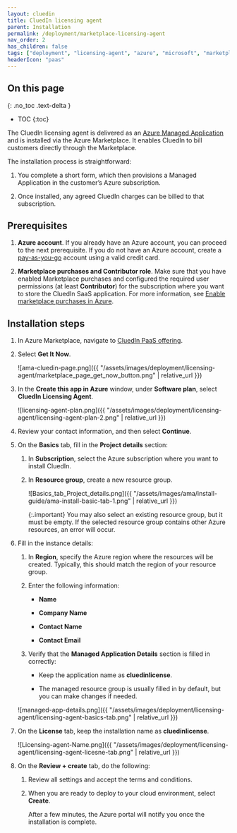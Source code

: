 ```yaml
---
layout: cluedin
title: CluedIn licensing agent
parent: Installation
permalink: /deployment/marketplace-licensing-agent
nav_order: 2
has_children: false
tags: ["deployment", "licensing-agent", "azure", "microsoft", "marketplace", "azure-marketplace"]
headerIcon: "paas"
---
```

## On this page
{: .no_toc .text-delta }
- TOC
{:toc}

The CluedIn licensing agent is delivered as an [Azure Managed Application](https://learn.microsoft.com/en-us/azure/azure-resource-manager/managed-applications/overview) and is installed via the Azure Marketplace. It enables CluedIn to bill customers directly through the Marketplace.

The installation process is straightforward:

1. You complete a short form, which then provisions a Managed Application in the customer’s Azure subscription.

1. Once installed, any agreed CluedIn charges can be billed to that subscription.

## Prerequisites

1. **Azure account**. If you already have an Azure account, you can proceed to the next prerequisite. If you do not have an Azure account, create a [pay-as-you-go](https://azure.microsoft.com/en-us/pricing/purchase-options/pay-as-you-go/search/?ef_id=_k_EAIaIQobChMIwOntxpn2hAMV_AYGAB3AMAFmEAAYASAAEgJ8LPD_BwE_k_&OCID=AIDcmmbnk3rt9z_SEM__k_EAIaIQobChMIwOntxpn2hAMV_AYGAB3AMAFmEAAYASAAEgJ8LPD_BwE_k_&gad_source=1&gclid=EAIaIQobChMIwOntxpn2hAMV_AYGAB3AMAFmEAAYASAAEgJ8LPD_BwE) account using a valid credit card.

1. **Marketplace purchases and Contributor role**. Make sure that you have enabled Marketplace purchases and configured the required user permissions (at least **Contributor**) for the subscription where you want to store the CluedIn SaaS application. For more information, see [Enable marketplace purchases in Azure](https://learn.microsoft.com/en-us/azure/cost-management-billing/manage/enable-marketplace-purchases).

## Installation steps
1. In Azure Marketplace, navigate to [CluedIn PaaS offering](https://azuremarketplace.microsoft.com/en-us/marketplace/apps/cluedin.azure_cluedin?tab=Overview).

1. Select **Get It Now**.

    ![ama-cluedin-page.png]({{ "/assets/images/deployment/licensing-agent/marketplace_page_get_now_button.png" | relative_url }})

1. In the **Create this app in Azure** window, under **Software plan**, select **CluedIn Licensing Agent**.

    ![licensing-agent-plan.png]({{ "/assets/images/deployment/licensing-agent/licensing-agent-plan-2.png" | relative_url }})

1. Review your contact information, and then select **Continue**.

1. On the **Basics** tab, fill in the **Project details** section:

    1. In **Subscription**, select the Azure subscription where you want to install CluedIn.

    1. In **Resource group**, create a new resource group.

        ![Basics_tab_Project_details.png]({{ "/assets/images/ama/install-guide/ama-install-basic-tab-1.png" | relative_url }})
        
        {:.important}
        You may also select an existing resource group, but it must be empty. If the selected resource group contains other Azure resources, an error will occur.

1. Fill in the instance details:

    1. In **Region**, specify the Azure region where the resources will be created. Typically, this should match the region of your resource group.

    1. Enter the following information:

        * **Name**

        * **Company Name**

        * **Contact Name**

        * **Contact Email**

    1. Verify that the **Managed Application Details** section is filled in correctly:

        * Keep the application name as **cluedinlicense**.

        * The managed resource group is usually filled in by default, but you can make changes if needed.

    ![managed-app-details.png]({{ "/assets/images/deployment/licensing-agent/licensing-agent-basics-tab.png" | relative_url }})

1. On the **License** tab, keep the installation name as **cluedinlicense**.

    ![Licensing-agent-Name.png]({{ "/assets/images/deployment/licensing-agent/licensing-agent-licesne-tab.png" | relative_url }})

1. On the **Review + create** tab, do the following:

    1. Review all settings and accept the terms and conditions.

    1. When you are ready to deploy to your cloud environment, select **Create**.

        After a few minutes, the Azure portal will notify you once the installation is complete.
